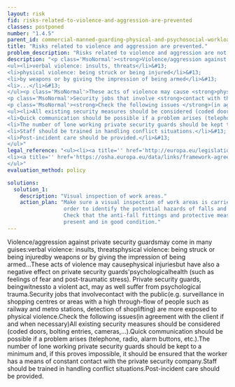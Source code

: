 ```yaml
---
layout: risk
fid: risks-related-to-violence-and-aggression-are-prevented
classes: postponed
number: "1.4.5"
parent_id: commercial-manned-guarding-physical-and-psychosocial-workload
title: "Risks related to violence and aggression are prevented."
problem_description: "Risks related to violence and aggression are not prevented."
description: "<p class='MsoNormal'><strong>Violence/aggression against private security guards</strong> may come in many guises:</p>&#13;
<ul><li>verbal violence: insults, threats</li>&#13;
<li>physical violence: being struck or being injured</li>&#13;
<li>by weapons or by giving the impression of being armed</li>&#13;
<li>...</li>&#13;
</ul><p class='MsoNormal'>These acts of violence may cause <strong>physical injuries</strong> but have also a negative effect on private security guards' <strong>psychological</strong> health (such as feelings of fear and post-traumatic stress). Private security guards, being <strong>witness</strong> to a violent act, may as well suffer from psychological trauma.</p>&#13;
<p class='MsoNormal'>Security jobs that involve <strong>contact with the public</strong> (e.g. surveillance in shopping centres or areas with a high through-flow of people such as railway and metro stations, detection of shoplifting) are more exposed to physical violence.</p>&#13;
<p class='MsoNormal'><strong>Check the following issues </strong>(in agreement with the client if and when necessary)</p>&#13;
<ul><li>All existing security measures should be considered (coded doors, bolting entries, cameras,...).</li>&#13;
<li>Quick communication should be possible if a problem arises (telephone, radio, alarm buttons, etc.).</li>&#13;
<li>The number of lone working private security guards should be kept to a minimum and, if this proves impossible, it should be ensured that the worker has a means of constant contact with the private security company.</li>&#13;
<li>Staff should be trained in handling conflict situations.</li>&#13;
<li>Post-incident care should be provided.</li>&#13;
</ul>"
legal_reference: "<ul><li><a title='' href='http://europa.eu/legislation_summaries/employment_and_social_policy/health_hygiene_safety_at_work/c11113_en.htm' rel='nofollow' target='_blank'>89/391/CEE Implementing measures to improve the health and safety of workers (framework directive).</a></li>&#13;
<li><a title='' href='https://osha.europa.eu/data/links/framework-agreement-on-harassment-and-violence-at-work?utm_source=oshmail&amp;utm_medium=email&amp;utm_campaign=index_html' rel='nofollow' target='_blank'>Framework agreement on harassment and violence at work.</a></li>&#13;
</ul>"
evaluation_method: policy

solutions:
  solution_1:
    description: "Visual inspection of work areas."
    action_plan: "Make sure a visual inspection of work areas is carried out in
                  order to identify the potential hazards of falls and slips.
                  Check that the anti-fall fittings and protective measures are
                  present and in good condition."
---
```

Violence/aggression against private security guardsmay come in many
guises:verbal violence: insults, threatsphysical violence: being struck or
being injuredby weapons or by giving the impression of being armed...These
acts of violence may causephysical injuriesbut have also a negative effect on
private security guards'psychologicalhealth (such as feelings of fear and
post-traumatic stress). Private security guards, beingwitnessto a violent act,
may as well suffer from psychological trauma.Security jobs that involvecontact
with the public(e.g. surveillance in shopping centres or areas with a high
through-flow of people such as railway and metro stations, detection of
shoplifting) are more exposed to physical violence.Check the following
issues(in agreement with the client if and when necessary)All existing
security measures should be considered (coded doors, bolting entries,
cameras,...).Quick communication should be possible if a problem arises
(telephone, radio, alarm buttons, etc.).The number of lone working private
security guards should be kept to a minimum and, if this proves impossible, it
should be ensured that the worker has a means of constant contact with the
private security company.Staff should be trained in handling conflict
situations.Post-incident care should be provided.


